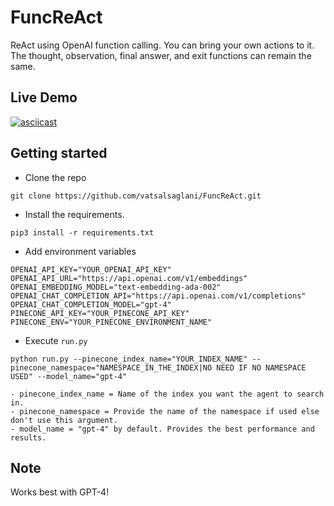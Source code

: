# FuncReAct

ReAct using OpenAI function calling. You can bring your own actions to it. The thought, observation, final answer, and exit functions can remain the same.

## Live Demo

[![asciicast](https://asciinema.org/a/7yBbzud9OrGV00wVzp3QA1FsJ.svg)](https://asciinema.org/a/7yBbzud9OrGV00wVzp3QA1FsJ?t=15)

## Getting started

- Clone the repo

```
git clone https://github.com/vatsalsaglani/FuncReAct.git
```

- Install the requirements.

```
pip3 install -r requirements.txt
```

- Add environment variables

```
OPENAI_API_KEY="YOUR_OPENAI_API_KEY"
OPENAI_API_URL="https://api.openai.com/v1/embeddings"
OPENAI_EMBEDDING_MODEL="text-embedding-ada-002"
OPENAI_CHAT_COMPLETION_API="https://api.openai.com/v1/completions"
OPENAI_CHAT_COMPLETION_MODEL="gpt-4"
PINECONE_API_KEY="YOUR_PINECONE_API_KEY"
PINECONE_ENV="YOUR_PINECONE_ENVIRONMENT_NAME"
```

- Execute `run.py`

```
python run.py --pinecone_index_name="YOUR_INDEX_NAME" --pinecone_namespace="NAMESPACE_IN_THE_INDEX|NO NEED IF NO NAMESPACE USED" --model_name="gpt-4"
```

    - pinecone_index_name = Name of the index you want the agent to search in.
    - pinecone_namespace = Provide the name of the namespace if used else don't use this argument.
    - model_name = "gpt-4" by default. Provides the best performance and results.

## Note

Works best with GPT-4!